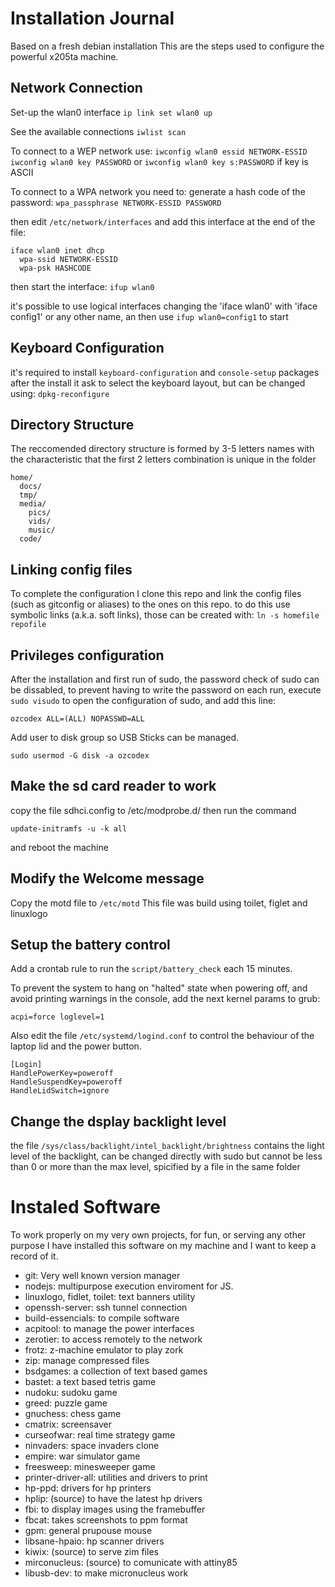 # Installation Journal

Based on a fresh debian installation
This are the steps used to configure the powerful x205ta machine.

## Network Connection
Set-up the wlan0 interface
`ip link set wlan0 up`

See the available connections
`iwlist scan`

To connect to a WEP network use:
`iwconfig wlan0 essid NETWORK-ESSID`
`iwconfig wlan0 key PASSWORD` or `iwconfig wlan0 key s:PASSWORD` if key is ASCII

To connect to a WPA network you need to:
generate a hash code of the password:
`wpa_passphrase NETWORK-ESSID PASSWORD`

then edit `/etc/network/interfaces`
and add this interface at the end of the file:
```
iface wlan0 inet dhcp 
  wpa-ssid NETWORK-ESSID
  wpa-psk HASHCODE
```
then start the interface: `ifup wlan0`

it's possible to use logical interfaces changing the 'iface wlan0' with 
'iface config1' or any other name, an then use `ifup wlan0=config1` to start

## Keyboard Configuration
it's required to install `keyboard-configuration` and `console-setup` packages
after the install it ask to select the keyboard layout, but can be changed using:
`dpkg-reconfigure`

## Directory Structure
The reccomended directory structure is formed by 3-5 letters names with the 
characteristic that the first 2 letters combination is unique in the folder
```
home/
  docs/
  tmp/
  media/
    pics/
    vids/
    music/
  code/
```

## Linking config files
To complete the configuration I clone this repo and link the config files (such 
as gitconfig or aliases) to the ones on this repo.
to do this use symbolic links (a.k.a. soft links), those can be created with:
`ln -s homefile repofile`

## Privileges configuration
After the installation and first run of sudo, the password check of sudo can be
dissabled, to prevent having to write the password on each run, execute
`sudo visudo` to open the configuration of sudo, and add this line:
```
ozcodex ALL=(ALL) NOPASSWD=ALL
```

Add user to disk group so USB Sticks can be managed.

```
sudo usermod -G disk -a ozcodex

```
## Make the sd card reader to work
copy the file sdhci.config to /etc/modprobe.d/
then run the command 
```
update-initramfs -u -k all
```
and reboot the machine

## Modify the Welcome message

Copy the motd file to `/etc/motd`
This file was build using toilet, figlet and linuxlogo

## Setup the battery control

Add a crontab rule to run the `script/battery_check` each 15 minutes.

To prevent the system to hang on "halted" state when powering off, and avoid
printing warnings in the console, add the next kernel params to grub:

```
acpi=force loglevel=1
```

Also edit the file `/etc/systemd/logind.conf` to control the behaviour of the
laptop lid and the power button.

```
[Login]
HandlePowerKey=poweroff
HandleSuspendKey=poweroff
HandleLidSwitch=ignore

```

## Change the dsplay backlight level

the file `/sys/class/backlight/intel_backlight/brightness` contains the light
level of the backlight, can be changed directly with sudo but cannot be less
than 0 or more than the max level, spicified by a file in the same folder

# Instaled Software

To work properly on my very own projects, for fun, or serving any other purpose
I have installed this software on my machine and I want to keep a record of it.

* git: Very well known version manager
* nodejs: multipurpose execution enviroment for JS.
* linuxlogo, fidlet, toilet: text banners utility
* openssh-server: ssh tunnel connection
* build-essencials: to compile software
* acpitool: to manage the power interfaces
* zerotier: to access remotely to the network
* frotz: z-machine emulator to play zork
* zip: manage compressed files
* bsdgames: a collection of text based games
* bastet: a text based tetris game
* nudoku: sudoku game
* greed: puzzle game
* gnuchess: chess game
* cmatrix: screensaver
* curseofwar: real time strategy game
* ninvaders: space invaders clone
* empire: war simulator game
* freesweep: minesweeper game
* printer-driver-all: utilities and drivers to print
* hp-ppd: drivers for hp printers
* hplip: (source) to have the latest hp drivers
* fbi: to display images using the framebuffer
* fbcat: takes screenshots to ppm format
* gpm: general prupouse mouse
* libsane-hpaio: hp scanner drivers
* kiwix: (source) to serve zim files
* mirconucleus: (source) to comunicate with attiny85
* libusb-dev: to make micronucleus work
